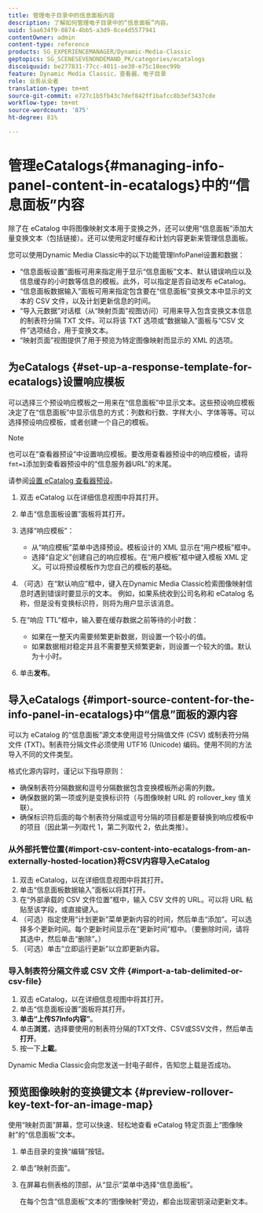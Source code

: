 ```yaml
---
title: 管理电子目录中的信息面板内容
description: 了解如何管理电子目录中的“信息面板”内容。
uuid: 5aa634f9-0874-4bb5-a3d9-8ce4d5577941
contentOwner: admin
content-type: reference
products: SG_EXPERIENCEMANAGER/Dynamic-Media-Classic
geptopics: SG_SCENESEVENONDEMAND_PK/categories/ecatalogs
discoiquuid: be277831-77cc-4011-ae30-e75c18eec99b
feature: Dynamic Media Classic，查看器，电子目录
role: 业务从业者
translation-type: tm+mt
source-git-commit: e727c1b5fb43c7def842ff1bafcc8b3ef3437cde
workflow-type: tm+mt
source-wordcount: '875'
ht-degree: 81%

---
```



# 管理eCatalogs{#managing-info-panel-content-in-ecatalogs}中的“信息面板”内容

除了在 eCatalog 中将图像映射文本用于变换之外，还可以使用“信息面板”添加大量变换文本（包括链接）。还可以使用定时缓存和计划内容更新来管理信息面板。

您可以使用Dynamic Media Classic中的以下功能管理InfoPanel设置和数据：

* “信息面板设置”面板可用来指定用于显示“信息面板”文本、默认错误响应以及信息缓存的小时数等信息的模板。此外，可以指定是否自动发布 eCatalog。
* “信息面板数据输入”面板可用来指定包含要在“信息面板”变换文本中显示的文本的 CSV 文件，以及计划更新信息的时间。
* “导入元数据”对话框（从“映射页面”视图访问）可用来导入包含变换文本信息的制表符分隔 TXT 文件。可以将该 TXT 选项或“数据输入”面板与“CSV 文件”选项结合，用于变换文本。
* “映射页面”视图提供了用于预览为特定图像映射而显示的 XML 的选项。

## 为eCatalogs {#set-up-a-response-template-for-ecatalogs}设置响应模板

可以选择三个预设响应模板之一用来在“信息面板”中显示文本。这些预设响应模板决定了在“信息面板”中显示信息的方式：列数和行数、字样大小、字体等等。可以选择预设响应模板，或者创建一个自己的模板。

>[!NOTE]
>
>也可以在“查看器预设”中设置响应模板。要改用查看器预设中的响应模板，请将`fmt=1`添加到查看器预设中的“信息服务器URL”的末尾。
>
>请参阅[设置 eCatalog 查看器预设](setting-ecatalog-viewer-presets.md#setting_up_ecatalog_viewer_presets)。

1. 双击 eCatalog 以在详细信息视图中将其打开。
1. 单击“信息面板设置”面板将其打开。
1. 选择“响应模板”：

   * 从“响应模板”菜单中选择预设。模板设计的 XML 显示在“用户模板”框中。
   * 选择“自定义”创建自己的响应模板。在“用户模板”框中键入模板 XML 定义。可以将预设模板作为您自己的模板的基础。

1. （可选）在“默认响应”框中，键入在Dynamic Media Classic检索图像映射信息时遇到错误时要显示的文本。 例如，如果系统收到公司名称和 eCatalog 名称，但是没有变换标识符，则将为用户显示该消息。
1. 在“响应 TTL”框中，输入要在缓存数据之前等待的小时数：

   * 如果在一整天内需要频繁更新数据，则设置一个较小的值。
   * 如果数据相对稳定并且不需要整天频繁更新，则设置一个较大的值。默认为十小时。

1. 单击&#x200B;**发布**。

## 导入eCatalogs {#import-source-content-for-the-info-panel-in-ecatalogs}中“信息”面板的源内容

可以为 eCatalog 的“信息面板”源文本使用逗号分隔值文件 (CSV) 或制表符分隔文件 (TXT)。制表符分隔文件必须使用 UTF16 (Unicode) 编码。使用不同的方法导入不同的文件类型。

格式化源内容时，谨记以下指导原则：

* 确保制表符分隔数据和逗号分隔数据包含变换模板所必需的列数。
* 确保数据的第一项或列是变换标识符（与图像映射 URL 的 rollover_key 值关联）。
* 确保标识符后面的每个制表符分隔或逗号分隔的项目都是要替换到响应模板中的项目（因此第一列取代 $1$，第二列取代 $2$，依此类推）。

### 从外部托管位置{#import-csv-content-into-ecatalogs-from-an-externally-hosted-location}将CSV内容导入eCatalog

1. 双击 eCatalog，以在详细信息视图中将其打开。
1. 单击“信息面板数据输入”面板以将其打开。
1. 在“外部承载的 CSV 文件位置”框中，输入 CSV 文件的 URL。可以将 URL 粘贴至该字段，或直接键入。
1. （可选）指定使用“计划更新”菜单更新内容的时间，然后单击“添加”。可以选择多个更新时间。每个更新时间显示在“更新时间”框中。（要删除时间，请将其选中，然后单击“删除”。）
1. （可选）单击“立即运行更新”以立即更新内容。

### 导入制表符分隔文件或 CSV 文件 {#import-a-tab-delimited-or-csv-file}

<!-- 

Comment Type: remark
Last Modified By: unknown unknown 
Last Modified Date: 

<p>SR changed this section 10/23/2012</p>

 -->

1. 双击 eCatalog，以在详细信息视图中将其打开。
1. 单击“信息面板设置”面板将其打开。
1. **单击“上传S7Info内容”**。
1. 单击&#x200B;**浏览**，选择要使用的制表符分隔的TXT文件、CSV或SSV文件，然后单击&#x200B;**打开**。
1. 按一下&#x200B;**上載**。

Dynamic Media Classic会向您发送一封电子邮件，告知您上载是否成功。

## 预览图像映射的变换键文本 {#preview-rollover-key-text-for-an-image-map}

使用“映射页面”屏幕，您可以快速、轻松地查看 eCatalog 特定页面上“图像映射”的“信息面板”文本。

1. 单击目录的变换“编辑”按钮。
1. 单击“映射页面”。
1. 在屏幕右侧表格的顶部，从“显示”菜单中选择“信息面板”。

   在每个包含“信息面板”文本的“图像映射”旁边，都会出现密钥滚动更新文本。

